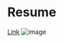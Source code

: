 # Resume
[Link](https://github.com/vaibhavApatil)
![image](https://github.com/user-attachments/assets/31df00e1-bb13-476e-bb02-142dc6ec2ebf)

